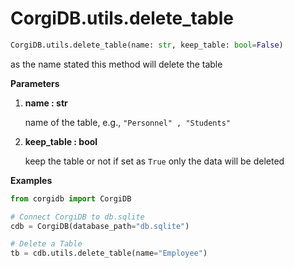 # CorgiDB.utils.delete\_table

```python
CorgiDB.utils.delete_table(name: str, keep_table: bool=False)
```

as the name stated this method will delete the table

**Parameters**

1.  **name : str**

    name of the table, e.g., `"Personnel" , "Students"`
2.  **keep\_table : bool**

    keep the table or not if set as `True` only the data will be deleted

**Examples**

```python
from corgidb import CorgiDB

# Connect CorgiDB to db.sqlite
cdb = CorgiDB(database_path="db.sqlite")

# Delete a Table
tb = cdb.utils.delete_table(name="Employee")
```
